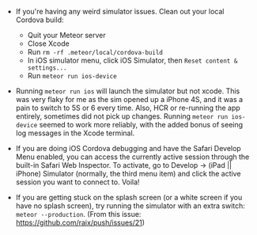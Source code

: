 - If you're having any weird simulator issues. Clean out your local Cordova build:
  - Quit your Meteor server
  - Close Xcode
  - Run `rm -rf .meteor/local/cordova-build`
  - In iOS simulator menu, click iOS Simulator, then `Reset content & settings...`
  - Run `meteor run ios-device`

- Running `meteor run ios` will launch the simulator but not xcode. This was very flaky for me as the sim opened up a iPhone 4S, and it was a pain to switch to 5S or 6 every time. Also, HCR or re-running the app entirely, sometimes did not pick up changes. Running `meteor run ios-device` seemed to work more reliably, with the added bonus of seeing log messages in the Xcode terminal.

- If you are doing iOS Cordova debugging and have the Safari Develop Menu enabled, you can access the currently active session through the built-in Safari Web Inspector. To activate, go to Develop -> (iPad || iPhone) Simulator (normally, the third menu item) and click the active session you want to connect to. Voila!

- If you are getting stuck on the splash screen (or a white screen if you have no splash screen), try running the simulator with an extra switch: `meteor --production`. (From this issue: https://github.com/raix/push/issues/21)
